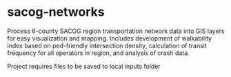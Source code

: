 # sacog-networks
Process 6-county SACOG region transportation network data into GIS layers for easy visualization and mapping. Includes development of walkability index based on ped-friendly intersection density, calculation of transit frequency for all operators in region, and analysis of crash data.

Project requires files to be saved to local inputs folder
